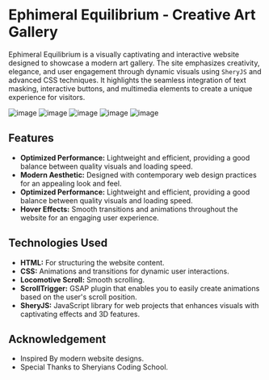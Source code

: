 # Ephimeral Equilibrium - Creative Art Gallery
Ephimeral Equilibrium is a visually captivating and interactive website designed to showcase a modern art gallery. 
The site emphasizes creativity, elegance, and user engagement through dynamic visuals using `SheryJS` and advanced CSS techniques. 
It highlights the seamless integration of text masking, interactive buttons, and multimedia elements to create a unique experience for visitors.

![image](https://github.com/user-attachments/assets/f8477bb1-a8f6-438c-8648-5f2107570e2a)
![image](https://github.com/user-attachments/assets/1c116d1c-0843-449f-b00e-539e1c7cc476)
![image](https://github.com/user-attachments/assets/767fad56-5611-4b1b-b4c6-b6cb6ece35fa)
![image](https://github.com/user-attachments/assets/3324a1bd-7681-4119-abdb-cf01aa01cb2e)
![image](https://github.com/user-attachments/assets/6b0206c0-ce9d-464d-ab29-40efd106c186)

## Features

- **Optimized Performance:** Lightweight and efficient, providing a good balance between quality visuals and loading speed.
- **Modern Aesthetic:** Designed with contemporary web design practices for an appealing look and feel.
- **Optimized Performance:** Lightweight and efficient, providing a good balance between quality visuals and loading speed.
- **Hover Effects:** Smooth transitions and animations throughout the website for an engaging user experience.

## Technologies Used

- **HTML:** For structuring the website content.
- **CSS:** Animations and transitions for dynamic user interactions.
- **Locomotive Scroll:** Smooth scrolling.
- **ScrollTrigger:**  GSAP plugin that enables you to easily create animations based on the user's scroll position.
- **SheryJS:** JavaScript library for web projects that enhances visuals with captivating effects and 3D features.

## Acknowledgement

- Inspired By modern website designs.
- Special Thanks to Sheryians Coding School.
   
